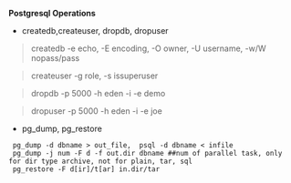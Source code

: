 **Postgresql Operations**

- createdb,createuser, dropdb, dropuser

>	createdb -e echo, -E encoding, -O owner, -U username,  -w/W nopass/pass

>	createuser -g role, -s issuperuser

>	dropdb -p 5000 -h eden -i -e demo 

>	dropuser -p 5000 -h eden -i -e joe

- pg_dump, pg_restore
```
 pg_dump -d dbname > out_file,  psql -d dbname < infile
 pg_dump -j num -F d -f out.dir dbname ##num of parallel task, only for dir type archive, not for plain, tar, sql
 pg_restore -F d[ir]/t[ar] in.dir/tar
```

